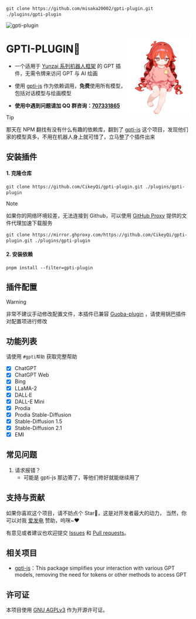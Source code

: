 
```
git clone https://github.com/misaka20002/gpti-plugin.git ./plugins/gpti-plugin
```

![gpti-plugin](https://socialify.git.ci/CikeyQi/gpti-plugin/image?description=1&font=Raleway&forks=1&issues=1&language=1&name=1&owner=1&pattern=Circuit%20Board&pulls=1&stargazers=1&theme=Auto)

<img decoding="async" align=right src="resources/readme/girl.png" width="35%">

# GPTI-PLUGIN🍅

- 一个适用于 [Yunzai 系列机器人框架](https://github.com/yhArcadia/Yunzai-Bot-plugins-index) 的 GPT 插件，无需令牌来访问 GPT 与 AI 绘画

- 使用 [gpti-js](https://github.com/yandricr/gpti-js) 作为依赖调用，**免费**使用所有模型，包括对话模型与绘画模型

- **使用中遇到问题请加 QQ 群咨询：[707331865](https://qm.qq.com/q/TXTIS9KhO2)**

> [!TIP]
> 那天在 NPM 翻找有没有什么有趣的依赖库，翻到了 [gpti-js](https://github.com/yandricr/gpti-js) 这个项目，发现他们家的模型真多，不用在机器人身上就可惜了，立马整了个插件出来

## 安装插件

#### 1. 克隆仓库

```
git clone https://github.com/CikeyQi/gpti-plugin.git ./plugins/gpti-plugin
```

> [!NOTE]
> 如果你的网络环境较差，无法连接到 Github，可以使用 [GitHub Proxy](https://mirror.ghproxy.com/) 提供的文件代理加速下载服务
>
> ```
> git clone https://mirror.ghproxy.com/https://github.com/CikeyQi/gpti-plugin.git ./plugins/gpti-plugin
> ```

#### 2. 安装依赖

```
pnpm install --filter=gpti-plugin
```

## 插件配置

> [!WARNING]
> 非常不建议手动修改配置文件，本插件已兼容 [Guoba-plugin](https://github.com/guoba-yunzai/guoba-plugin) ，请使用锅巴插件对配置项进行修改

## 功能列表

请使用 `#gpti帮助` 获取完整帮助

- [x] ChatGPT
- [x] ChatGPT Web
- [x] Bing
- [x] LLaMA-2
- [x] DALL·E
- [x] DALL-E Mini
- [x] Prodia
- [x] Prodia Stable-Diffusion
- [x] Stable-Diffusion 1.5
- [x] Stable-Diffusion 2.1
- [x] EMI

## 常见问题

1. 请求报错？
   - 可能是 gpti-js 那边寄了，等他们修好就能继续用了

## 支持与贡献

如果你喜欢这个项目，请不妨点个 Star🌟，这是对开发者最大的动力， 当然，你可以对我 [爱发电](https://afdian.net/a/sumoqi) 赞助，呜咪~❤️

有意见或者建议也欢迎提交 [Issues](https://github.com/CikeyQi/gpti-plugin/issues) 和 [Pull requests](https://github.com/CikeyQi/gpti-plugin/pulls)。

## 相关项目

- [gpti-js](https://github.com/yandricr/gpti-js)：This package simplifies your interaction with various GPT models, removing the need for tokens or other methods to access GPT

## 许可证

本项目使用 [GNU AGPLv3](https://choosealicense.com/licenses/agpl-3.0/) 作为开源许可证。
